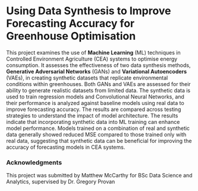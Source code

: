 # Using Data Synthesis to Improve Forecasting Accuracy for  Greenhouse Optimisation #

This project examines the use of **Machine Learning** (ML) techniques in
Controlled Environment Agriculture (CEA) systems to optimise energy
consumption. It assesses the effectiveness of two data synthesis methods,
**Generative Adversarial Networks** (GANs) and **Variational Autoencoders** (VAEs),
in creating synthetic datasets that replicate environmental conditions within
greenhouses.
Both GANs and VAEs are assessed for their ability to generate realistic datasets
from limited data. The synthetic data is used to train regression models and
Convolutional Neural Networks, and their performance is analyzed against
baseline models using real data to improve forecasting accuracy. The results are
compared across testing strategies to understand the impact of model
architecture.
The results indicate that incorporating synthetic data into ML training can
enhance model performance. Models trained on a combination of real and
synthetic data generally showed reduced MSE compared to those trained only
with real data, suggesting that synthetic data can be beneficial for improving the
accuracy of forecasting models in CEA systems.

### Acknowledgments ###

This project was submitted by Matthew McCarthy for BSc Data Science and Analytics, supervised by Dr. Gregory Provan
